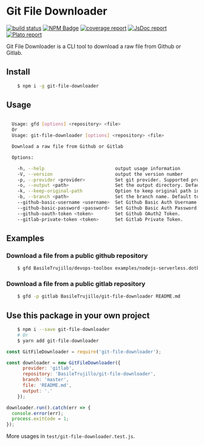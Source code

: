 # Git File Downloader

[![build status](https://gitlab.com/BasileTrujillo/git-file-downloader/badges/master/build.svg)](https://gitlab.com/BasileTrujillo/git-file-downloader/commits/master)
[![NPM Badge](https://img.shields.io/npm/v/git-file-downloader.svg)](https://www.npmjs.com/package/git-file-downloader)
[![coverage report](https://img.shields.io/badge/link-coverage-green.svg)](https://basiletrujillo.gitlab.io/git-file-downloader/coverage)
[![JsDoc report](https://img.shields.io/badge/link-jsdoc-green.svg)](https://basiletrujillo.gitlab.io/git-file-downloader/jsdoc)
[![Plato report](https://img.shields.io/badge/link-plato-green.svg)](https://basiletrujillo.gitlab.io/git-file-downloader/plato)

Git File Downloader is a CLI tool to download a raw file from Github or Gitlab.

## Install

```bash
    $ npm i -g git-file-downloader
```

## Usage

```bash

  Usage: gfd [options] <repository> <file>
  Or
  Usage: git-file-downloader [options] <repository> <file>

  Download a raw file from Github or Gitlab

  Options:

    -h, --help                          output usage information
    -V, --version                       output the version number
    -p, --provider <provider>           Set git provider. Supported providers: "github", "gitlab".
    -o, --output <path>                 Set the output directory. Default to current location.
    -k, --keep-original-path            Option to keep original path inside output directory. By default, it will place the single file inside output directory.
    -b, --branch <path>                 Set the branch name. Default to "master".
    --github-basic-username <username>  Set Github Basic Auth Username.
    --github-basic-password <password>  Set Github Basic Auth Password.
    --github-oauth-token <token>        Set Github OAuth2 Token.
    --gitlab-private-token <token>      Set Gitlab Private Token.

```

## Examples

### Download a file from a public github repository

```bash
    $ gfd BasileTrujillo/devops-toolbox examples/nodejs-serverless.dotbox.json
```

### Download a file from a public gitlab repository

```bash
    $ gfd -p gitlab BasileTrujillo/git-file-downloader README.md
```

## Use this package in your own project

```bash
    $ npm i --save git-file-downloader
    # Or
    $ yarn add git-file-downloader
```

```js
const GitFileDownloader = require('git-file-downloader');

const downloader = new GitFileDownloader({
      provider: 'gitlab',
      repository: 'BasileTrujillo/git-file-downloader',
      branch: 'master',
      file: 'README.md',
      output: '.'
    });

downloader.run().catch(err => {
  console.error(err);
  process.exitCode = 1;
});
```

More usages in `test/git-file-downloader.test.js`.